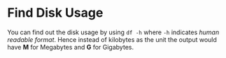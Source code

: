 # Find Disk Usage

You can find out the disk usage by using `df -h` where `-h` indicates *human readable format*. Hence instead of kilobytes as the unit the output would have **M** for Megabytes and **G** for Gigabytes.